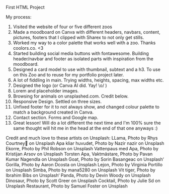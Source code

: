 First HTML Project

My process:
1. Visited the website of four or five different zoos
2. Made a moodboard on Canva with different headers, navbars, content, pictures, footers that I clipped with Sharex to not only get stills.
3. Worked my way to a color palette that works well with a zoo. Thanks coolors.co. <3
4. Started building social media buttons with fontawesome.
Building header/navbar and footer as isolated parts with inspiration from the moodboard.
6. Designed a card model to use with thumbnail, subtext and a h3. To use on this Zoo and to reuse for my portfolio project later.
7. A lot of fiddling in main. Trying widths, heights, spacing, max widths etc.
8. Designed the logo (or Canva AI did. Yay! \o/ )
9. Lorem and placeholder images.
10. Browsing for animals on unsplashed.com. Credit below.
11. Responsive Design. Settled on three sizes.
12. Unfixed footer for it to not always show, and changed colour palette to match a background created in Canva.
13. Contact section. Forms and Google map.
14. Great lesson! Will do a lot different the next time and I'm 100% sure the same thought will hit me in the head at the end of that one anyways :)


Credit and much love to these artists on Unsplash:
LLama, Photo by Rhys Courtney📸 on Unsplash
Apa kliar huvudet, Photo by Nazir nazir on Unsplash
Ekorre, Photo by Phil Robson on Unsplash
Vattenpaus med Apa, Photo by Kristijan Arsov on Unsplash
Torsten Apa, Vaktmästare, Photo by Pavan Kumar Nagendla on Unsplash
Goat, Photo by Sorin Basangeac on Unsplash‘
Gorilla, Photo by Aaron Dcosta on Unsplash
Lejon, Photo by Virginia Portillo on Unsplash
Simba, Photo by mana5280 on Unsplash
Vit tiger, Photo by Ibrahim Bibs on Unsplash‘
Panda, Photo by Devin Woody on Unsplash
Dinosaur,  Photo by Scott Greer on Unsplash
Cocktail, Photo by Julie Sd on Unsplash
Restaurant, Photo by Samuel Foster on Unsplash

